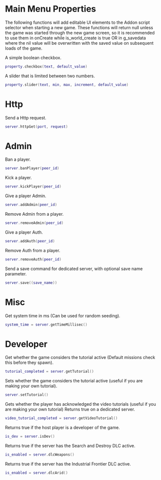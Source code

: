 # Main Menu Properties

The following functions will add editable UI elements to the Addon script selector when starting a new game. These functions will return null unless the game was started through the new game screen, so it is recommended to use them in onCreate while is_world_create is true OR in g_savedata where the nil value will be overwritten with the saved value on subsequent loads of the game.

A simple boolean checkbox.

```lua
property.checkbox(text, default_value)
```

A slider that is limited between two numbers.

```lua
property.slider(text, min, max, increment, default_value)
```

# Http

Send a Http request.

```lua
server.httpGet(port, request)
```

# Admin

Ban a player.

```lua
server.banPlayer(peer_id)
```

Kick a player.

```lua
server.kickPlayer(peer_id)
```

Give a player Admin.

```lua
server.addAdmin(peer_id)
```

Remove Admin from a player.

```lua
server.removeAdmin(peer_id)
```

Give a player Auth.

```lua
server.addAuth(peer_id)
```

Remove Auth from a player.

```lua
server.removeAuth(peer_id)
```

Send a save command for dedicated server, with optional save name parameter.

```lua
server.save((save_name))
```

# Misc

Get system time in ms (Can be used for random seeding).

```lua
system_time = server.getTimeMillisec()
```

# Developer

Get whether the game considers the tutorial active (Default missions check this before they spawn).

```lua
tutorial_completed = server.getTutorial()
```

Sets whether the game considers the tutorial active (useful if you are making your own tutorial).

```lua
server.setTutorial()
```

Gets whether the player has acknowledged the video tutorials (useful if you are making your own tutorial) Returns true on a dedicated server.

```lua
video_tutorial_completed = server.getVideoTutorial()
```

Returns true if the host player is a developer of the game.

```lua
is_dev = server.isDev()
```

Returns true if the server has the Search and Destroy DLC active.

```lua
is_enabled = server.dlcWeapons()
```

Returns true if the server has the Industrial Frontier DLC active.

```lua
is_enabled = server.dlcArid()
```
